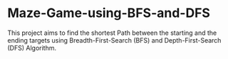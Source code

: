 # Maze-Game-using-BFS-and-DFS
This  project aims to find the shortest Path between the starting and the ending targets using Breadth-First-Search (BFS) and Depth-First-Search (DFS) Algorithm.
